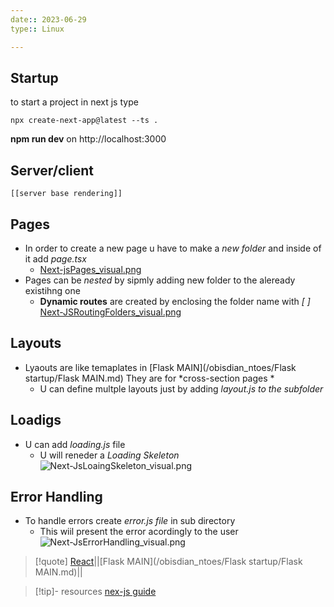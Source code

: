 ```yaml
---
date:: 2023-06-29
type:: Linux

---
```


## Startup 
to start a project in next js type 
```
npx create-next-app@latest --ts .
```

**npm run dev**
on  http://localhost:3000
## Server/client 
	[[server base rendering]]
## Pages 

- In order to create a new page u have to make a *new folder* and inside of it add *page.tsx*
	- [Next-jsPages_visual.png](/static/Next-jsPages_visual.png)
 - Pages can be *nested* by sipmly adding  new folder to the aleready existihng one 
	 - **Dynamic routes**  are created by enclosing the folder name with *[ ]*
		 [Next-JSRoutingFolders_visual.png](/static/Next-JSRoutingFolders_visual.png)

## Layouts 
- Lyaouts are like temaplates in [Flask MAIN](/obisdian_ntoes/Flask startup/Flask MAIN.md) They are for *cross-section pages *
	- U can define multple layouts just by adding *layout.js to the subfolder*
		

## Loadigs 

- U can add *loading.js* file 
	-  U will reneder a *Loading Skeleton*
		  ![Next-JsLoaingSkeleton_visual.png](/static/Next-JsLoaingSkeleton_visual.png)

## Error Handling 
- To handle errors create *error.js file* in sub directory 
	- This wiil present the error acordingly to the user 
	 ![Next-JsErrorHandling_visual.png](/static/Next-JsErrorHandling_visual.png)


>[!quote] [React](/next-js/Reactjs/React.md)||[Flask MAIN](/obisdian_ntoes/Flask startup/Flask MAIN.md)||


$$ $$

>[!tip]- resources 
>[nex-js guide](https://www.youtube.com/watch?v=wm5gMKuwSYk)